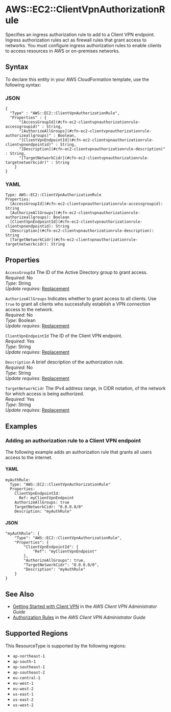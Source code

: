 # AWS::EC2::ClientVpnAuthorizationRule<a name="aws-resource-ec2-clientvpnauthorizationrule"></a>

Specifies an ingress authorization rule to add to a Client VPN endpoint\. Ingress authorization rules act as firewall rules that grant access to networks\. You must configure ingress authorization rules to enable clients to access resources in AWS or on\-premises networks\.

## Syntax<a name="aws-resource-ec2-clientvpnauthorizationrule-syntax"></a>

To declare this entity in your AWS CloudFormation template, use the following syntax:

### JSON<a name="aws-resource-ec2-clientvpnauthorizationrule-syntax.json"></a>

```
{
  "Type" : "AWS::EC2::ClientVpnAuthorizationRule",
  "Properties" : {
      "[AccessGroupId](#cfn-ec2-clientvpnauthorizationrule-accessgroupid)" : String,
      "[AuthorizeAllGroups](#cfn-ec2-clientvpnauthorizationrule-authorizeallgroups)" : Boolean,
      "[ClientVpnEndpointId](#cfn-ec2-clientvpnauthorizationrule-clientvpnendpointid)" : String,
      "[Description](#cfn-ec2-clientvpnauthorizationrule-description)" : String,
      "[TargetNetworkCidr](#cfn-ec2-clientvpnauthorizationrule-targetnetworkcidr)" : String
    }
}
```

### YAML<a name="aws-resource-ec2-clientvpnauthorizationrule-syntax.yaml"></a>

```
Type: AWS::EC2::ClientVpnAuthorizationRule
Properties: 
  [AccessGroupId](#cfn-ec2-clientvpnauthorizationrule-accessgroupid): String
  [AuthorizeAllGroups](#cfn-ec2-clientvpnauthorizationrule-authorizeallgroups): Boolean
  [ClientVpnEndpointId](#cfn-ec2-clientvpnauthorizationrule-clientvpnendpointid): String
  [Description](#cfn-ec2-clientvpnauthorizationrule-description): String
  [TargetNetworkCidr](#cfn-ec2-clientvpnauthorizationrule-targetnetworkcidr): String
```

## Properties<a name="aws-resource-ec2-clientvpnauthorizationrule-properties"></a>

`AccessGroupId`  <a name="cfn-ec2-clientvpnauthorizationrule-accessgroupid"></a>
The ID of the Active Directory group to grant access\.  
*Required*: No  
*Type*: String  
*Update requires*: [Replacement](https://docs.aws.amazon.com/AWSCloudFormation/latest/UserGuide/using-cfn-updating-stacks-update-behaviors.html#update-replacement)

`AuthorizeAllGroups`  <a name="cfn-ec2-clientvpnauthorizationrule-authorizeallgroups"></a>
Indicates whether to grant access to all clients\. Use `true` to grant all clients who successfully establish a VPN connection access to the network\.  
*Required*: No  
*Type*: Boolean  
*Update requires*: [Replacement](https://docs.aws.amazon.com/AWSCloudFormation/latest/UserGuide/using-cfn-updating-stacks-update-behaviors.html#update-replacement)

`ClientVpnEndpointId`  <a name="cfn-ec2-clientvpnauthorizationrule-clientvpnendpointid"></a>
The ID of the Client VPN endpoint\.  
*Required*: Yes  
*Type*: String  
*Update requires*: [Replacement](https://docs.aws.amazon.com/AWSCloudFormation/latest/UserGuide/using-cfn-updating-stacks-update-behaviors.html#update-replacement)

`Description`  <a name="cfn-ec2-clientvpnauthorizationrule-description"></a>
A brief description of the authorization rule\.  
*Required*: No  
*Type*: String  
*Update requires*: [Replacement](https://docs.aws.amazon.com/AWSCloudFormation/latest/UserGuide/using-cfn-updating-stacks-update-behaviors.html#update-replacement)

`TargetNetworkCidr`  <a name="cfn-ec2-clientvpnauthorizationrule-targetnetworkcidr"></a>
The IPv4 address range, in CIDR notation, of the network for which access is being authorized\.  
*Required*: Yes  
*Type*: String  
*Update requires*: [Replacement](https://docs.aws.amazon.com/AWSCloudFormation/latest/UserGuide/using-cfn-updating-stacks-update-behaviors.html#update-replacement)

## Examples<a name="aws-resource-ec2-clientvpnauthorizationrule--examples"></a>

### Adding an authorization rule to a Client VPN endpoint<a name="aws-resource-ec2-clientvpnauthorizationrule--examples--Adding_an_authorization_rule_to_a_Client_VPN_endpoint"></a>

The following example adds an authorization rule that grants all users access to the internet\.

#### YAML<a name="aws-resource-ec2-clientvpnauthorizationrule--examples--Adding_an_authorization_rule_to_a_Client_VPN_endpoint--yaml"></a>

```
myAuthRule:
  Type: "AWS::EC2::ClientVpnAuthorizationRule"
  Properties:
    ClientVpnEndpointId: 
      Ref: myClientVpnEndpoint
    AuthorizeAllGroups: true
    TargetNetworkCidr: "0.0.0.0/0"
    Description: "myAuthRule"
```

#### JSON<a name="aws-resource-ec2-clientvpnauthorizationrule--examples--Adding_an_authorization_rule_to_a_Client_VPN_endpoint--json"></a>

```
"myAuthRule": {
    "Type": "AWS::EC2::ClientVpnAuthorizationRule",
    "Properties": {
        "ClientVpnEndpointId": {
            "Ref": "myClientVpnEndpoint"
        },
        "AuthorizeAllGroups": true,
        "TargetNetworkCidr": "0.0.0.0/0",
        "Description": "myAuthRule"
    }
}
```

## See Also<a name="aws-resource-ec2-clientvpnauthorizationrule--seealso"></a>
+ [Getting Started with Client VPN](https://docs.aws.amazon.com/vpn/latest/clientvpn-admin/cvpn-getting-started.html) in the *AWS Client VPN Administrator Guide*
+ [Authorization Rules](https://docs.aws.amazon.com/vpn/latest/clientvpn-admin/cvpn-working-rules.html) in the *AWS Client VPN Administrator Guide*

## Supported Regions

This ResourceType is supported by the following regions:

- `ap-northeast-1`
- `ap-south-1`
- `ap-southeast-1`
- `ap-southeast-2`
- `eu-central-1`
- `eu-west-1`
- `eu-west-2`
- `us-east-1`
- `us-east-2`
- `us-west-2`
